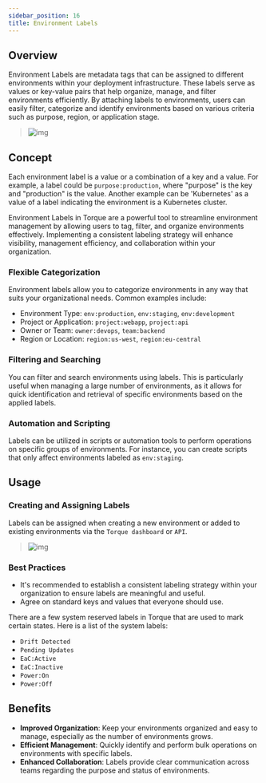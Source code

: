 ```yaml
---
sidebar_position: 16
title: Environment Labels
---
```


## Overview
Environment Labels are metadata tags that can be assigned to different environments within your deployment infrastructure. These labels serve as values or key-value pairs that help organize, manage, and filter environments efficiently. By attaching labels to environments, users can easily filter, categorize and identify environments based on various criteria such as purpose, region, or application stage.
> ![img](/img/env-labels.png)

 
## Concept
Each environment label is a value or a combination of a key and a value. For example, a label could be `purpose:production`, where "purpose" is the key and "production" is the value. Another example can be 'Kubernetes' as a value of a label indicating the environment is a Kubernetes cluster.
 
Environment Labels in Torque are a powerful tool to streamline environment management by allowing users to tag, filter, and organize environments effectively. Implementing a consistent labeling strategy will enhance visibility, management efficiency, and collaboration within your organization.
 
### Flexible Categorization 
Environment labels allow you to categorize environments in any way that suits your organizational needs. Common examples include:
* Environment Type: `env:production`, `env:staging`, `env:development`
* Project or Application: `project:webapp`, `project:api`
* Owner or Team: `owner:devops`, `team:backend`
* Region or Location: `region:us-west`, `region:eu-central`
 
### Filtering and Searching
You can filter and search environments using labels. This is particularly useful when managing a large number of environments, as it allows for quick identification and retrieval of specific environments based on the applied labels.
 
### Automation and Scripting
Labels can be utilized in scripts or automation tools to perform operations on specific groups of environments. For instance, you can create scripts that only affect environments labeled as `env:staging`.
 
## Usage
### Creating and Assigning Labels
Labels can be assigned when creating a new environment or added to existing environments via the `Torque dashboard` or `API`.
> ![img](/img/env-labels-create.png)

### Best Practices
* It's recommended to establish a consistent labeling strategy within your organization to ensure labels are meaningful and useful.
* Agree on standard keys and values that everyone should use.

There are a few system reserved labels in Torque that are used to mark certain states. Here is a list of the system labels:
* `Drift Detected`
* `Pending Updates`
* `EaC:Active`
* `EaC:Inactive`
* `Power:On`
* `Power:Off`
 
## Benefits
* __Improved Organization__: Keep your environments organized and easy to manage, especially as the number of environments grows.
* __Efficient Management__: Quickly identify and perform bulk operations on environments with specific labels.
* __Enhanced Collaboration__: Labels provide clear communication across teams regarding the purpose and status of environments.
